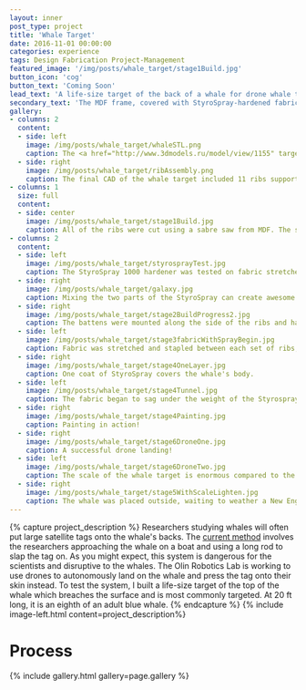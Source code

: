```yaml
---
layout: inner
post_type: project
title: 'Whale Target'
date: 2016-11-01 00:00:00
categories: experience
tags: Design Fabrication Project-Management
featured_image: '/img/posts/whale_target/stage1Build.jpg'
button_icon: 'cog'
button_text: 'Coming Soon'
lead_text: 'A life-size target of the back of a whale for drone whale tagging research.'
secondary_text: 'The MDF frame, covered with StyroSpray-hardened fabric, measures 20 ft in length and 8 ft at its widest, an eight of an adult blue whale.'
gallery:
- columns: 2
  content:
  - side: left
    image: /img/posts/whale_target/whaleSTL.png
    caption: The <a href="http://www.3dmodels.ru/model/view/1155" target="_blank"> 3D rendering</a> of the whale was imported into Solidworks and used for measurements and proportions.
  - side: right
    image: /img/posts/whale_target/ribAssembly.png
    caption: The final CAD of the whale target included 11 ribs supported by a spine and two side battens.
- columns: 1
  size: full
  content:
  - side: center
    image: /img/posts/whale_target/stage1Build.jpg
    caption: All of the ribs were cut using a sabre saw from MDF. The spine was divided into three parts that were fit together with matching pockets, cut using a Shopbot.
- columns: 2
  content:
  - side: left
    image: /img/posts/whale_target/styrosprayTest.jpg
    caption: The StyroSpray 1000 hardener was tested on fabric stretched across a piece of wood. The result was suitably rigid.
  - side: right
    image: /img/posts/whale_target/galaxy.jpg
    caption: Mixing the two parts of the StyroSpray can create awesome designs, especially with a little bit of color correction.
  - side: right
    image: /img/posts/whale_target/stage2BuildProgress2.jpg
    caption: The battens were mounted along the side of the ribs and had to be cut part way through because the curvature was too tight.
  - side: left
    image: /img/posts/whale_target/stage3fabricWithSprayBegin.jpg
    caption: Fabric was stretched and stapled between each set of ribs, and StyroSpray was painted onto the fabric's surface.
  - side: right
    image: /img/posts/whale_target/stage4OneLayer.jpg
    caption: One coat of StyroSpray covers the whale's body.
  - side: left
    image: /img/posts/whale_target/stage4Tunnel.jpg
    caption: The fabric began to sag under the weight of the Styrospray. Webbing was woven between the ribs, while the ribs themselves were braced against each other with wood and metal brackets.
  - side: right
    image: /img/posts/whale_target/stage4Painting.jpg
    caption: Painting in action!
  - side: right
    image: /img/posts/whale_target/stage6DroneOne.jpg
    caption: A successful drone landing!
  - side: left
    image: /img/posts/whale_target/stage6DroneTwo.jpg
    caption: The scale of the whale target is enormous compared to the small drone.
  - side: right
    image: /img/posts/whale_target/stage5WithScaleLighten.jpg
    caption: The whale was placed outside, waiting to weather a New England winter.
---
```

{% capture project_description %}
Researchers studying whales will often put large satellite tags onto the whale's backs. The <a href="https://slate.com/human-interest/2016/09/what-whales-do-underwater-thanks-to-a-new-mounted-camera-video.html" target="_blank">current method</a> involves the researchers approaching the whale on a boat and using a long rod to slap the tag on.
As you might expect, this system is dangerous for the scientists and disruptive to the whales. The Olin Robotics Lab is working to use drones to autonomously land on the whale and press the tag onto their skin instead.
To test the system, I built a life-size target of the top of the whale which breaches the surface and is most commonly targeted. At 20 ft long, it is an eighth of an adult blue whale.
{% endcapture %}
{% include image-left.html content=project_description%}

<h1 class="section-title text-center">Process</h1>
{% include gallery.html gallery=page.gallery %}
